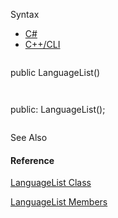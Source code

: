Syntax

* [C#](#i-syntax-CS)
* [C++/CLI](#i-syntax-CPP2005)

```
```
public LanguageList()
```
```

```
```
public:
LanguageList();
```
```



See Also

#### Reference

[LanguageList Class](Eplan.EplApi.Baseu~Eplan.EplApi.Base.LanguageList.html)
  
[LanguageList Members](Eplan.EplApi.Baseu~Eplan.EplApi.Base.LanguageList_members.html)